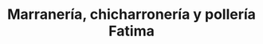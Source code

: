 ---
title: "Marranería, chicharronería y pollería Fatima"
url: /santa-catarina-pinula/marraneria-chicharroneria-y-polleria-fatima/
shop: Metzgerei
---